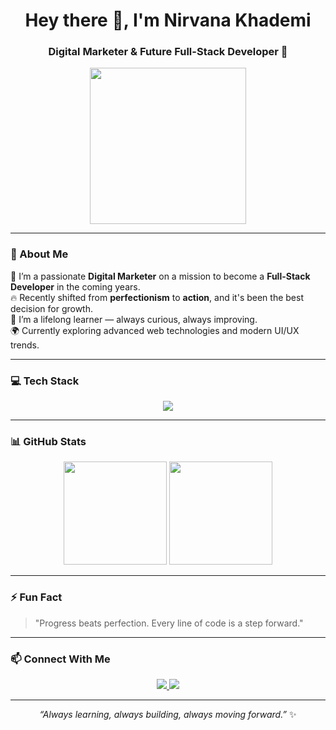 <!-- README PROFILE -->

<h1 align="center">Hey there 👋, I'm Nirvana Khademi</h1>
<h3 align="center">Digital Marketer & Future Full-Stack Developer 🚀</h3>

<p align="center">
  <img src="https://media.giphy.com/media/L8K62iTDkzGX6/giphy.gif" width="250" />
</p>

---

### 🌱 About Me  
💼 I’m a passionate **Digital Marketer** on a mission to become a **Full-Stack Developer** in the coming years.  
🔥 Recently shifted from **perfectionism** to **action**, and it's been the best decision for growth.  
🧠 I’m a lifelong learner — always curious, always improving.  
🌍 Currently exploring advanced web technologies and modern UI/UX trends.  

---

### 💻 Tech Stack

<p align="center">
  <img src="https://skillicons.dev/icons?i=html,css,js,react,php,laravel,git,github,vscode&perline=5" />
</p>

---

### 📊 GitHub Stats

<p align="center">
  <img src="https://github-readme-stats.vercel.app/api?username=nirvana-khademi&show_icons=true&theme=radical" height="165" />
  <img src="https://github-readme-stats.vercel.app/api/top-langs/?username=nirvana-khademi&layout=compact&theme=radical" height="165" />
</p>

---

### ⚡ Fun Fact
> "Progress beats perfection. Every line of code is a step forward."

---

### 📫 Connect With Me

<p align="center">
  <a href="https://www.linkedin.com/in/nirvana-khademi-5aa011385/" target="_blank">
    <img src="https://img.shields.io/badge/LinkedIn-0077B5?style=for-the-badge&logo=linkedin&logoColor=white" />
  </a>
  <a href="mailto:nirvanakhadem@gmail.com">
    <img src="https://img.shields.io/badge/Email-D14836?style=for-the-badge&logo=gmail&logoColor=white" />
  </a>
</p>

---

<p align="center">
  <i>“Always learning, always building, always moving forward.”</i> ✨
</p>

